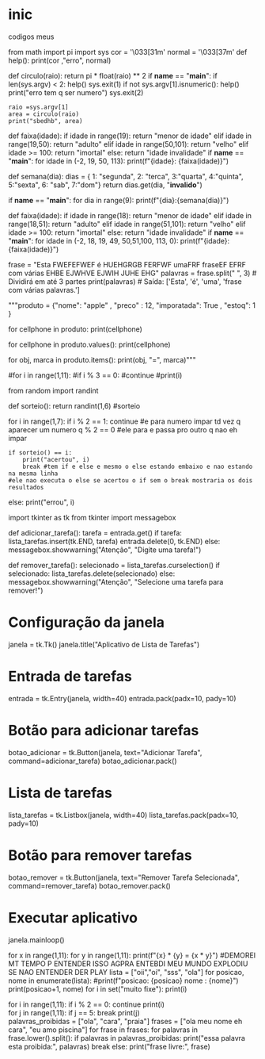 # inic
codigos meus 

from math import pi
import sys
cor = '\033[31m'
normal = '\033[37m'
def help():
    print(cor ,"erro", normal)
    
def circulo(raio):
    return pi * float(raio) ** 2
if __name__ == "__main__":
    if len(sys.argv) < 2:
        help()
        sys.exit(1)
    if not sys.argv[1].isnumeric():
        help()
        print("erro tem q ser numero")
        sys.exit(2)
        
        
    
    raio =sys.argv[1]
    area = circulo(raio)
    print("sbedhb", area)
    
def faixa(idade):
    if idade in range(19):
        return "menor de idade"
    elif idade in range(19,50):
        return "adulto"
    elif idade in range(50,101):
        return "velho"
    elif idade >= 100:
        return "imortal"
    else:
        return "idade invalidade"
if __name__ == "__main__":
    for idade in (-2, 19, 50, 113):
        print(f"{idade}: {faixa(idade)}")
        
def semana(dia):
    dias = {
        1: "segunda",
        2: "terca",
        3:"quarta",
        4:"quinta",
        5:"sexta",
        6: "sab",
        7:"dom"}
    return dias.get(dia, "**invalido**")



    
if __name__ == "__main__":
    for dia in range(9):
        print(f"{dia}:{semana(dia)}")


def faixa(idade):
    if idade in range(18):
        return "menor de idade"
    elif idade in range(18,51):
        return "adulto"
    elif idade in range(51,101):
        return "velho"
    elif idade >= 100:
        return "imortal"
    else:
        return "idade invalidade"
if __name__ == "__main__":
    for idade in (-2, 18, 19, 49, 50,51,100, 113,  0):
        print(f"{idade}: {faixa(idade)}")


frase = "Esta FWEFEFWEF é HUEHGRGB FERFWF umaFRF fraseEF EFRF com várias  EHBE EJWHVE EJWIH JUHE EHG"
palavras = frase.split(" ", 3)  # Dividirá em até 3 partes
print(palavras)  # Saída: ['Esta', 'é', 'uma', 'frase com várias palavras.']

"""produto = {"nome": "apple" , "preco" : 12,
           "imporatada": True , "estoq": 1 }

for cellphone in produto:
    print(cellphone)
    
for cellphone in produto.values():
    print(cellphone)

for obj, marca in produto.items():
    print(obj, "=", marca)"""
    
#for i in range(1,11):
    #if i % 3 == 0:
        #continue
    #print(i)                 
    
    
from random import randint

def sorteio():
    return randint(1,6) #sorteio

for i in range(1,7):
    if i % 2 == 1:
        continue #e para numero impar td vez q aparecer um numero q % 2 == 0 
    #ele para e passa pro outro q nao eh impar
    
    if sorteio() == i:
        print("acertou", i)
        break #tem if e else e mesmo o else estando embaixo e nao estando na mesma linha
    #ele nao executa o else se acertou o if sem o break mostraria os dois resultados
else:
    print("errou", i)   


import tkinter as tk
from tkinter import messagebox

def adicionar_tarefa():
    tarefa = entrada.get()
    if tarefa:
        lista_tarefas.insert(tk.END, tarefa)
        entrada.delete(0, tk.END)
    else:
        messagebox.showwarning("Atenção", "Digite uma tarefa!")

def remover_tarefa():
    selecionado = lista_tarefas.curselection()
    if selecionado:
        lista_tarefas.delete(selecionado)
    else:
        messagebox.showwarning("Atenção", "Selecione uma tarefa para remover!")

# Configuração da janela
janela = tk.Tk()
janela.title("Aplicativo de Lista de Tarefas")

# Entrada de tarefas
entrada = tk.Entry(janela, width=40)
entrada.pack(padx=10, pady=10)

# Botão para adicionar tarefas
botao_adicionar = tk.Button(janela, text="Adicionar Tarefa", command=adicionar_tarefa)
botao_adicionar.pack()

# Lista de tarefas
lista_tarefas = tk.Listbox(janela, width=40)
lista_tarefas.pack(padx=10, pady=10)

# Botão para remover tarefas
botao_remover = tk.Button(janela, text="Remover Tarefa Selecionada", command=remover_tarefa)
botao_remover.pack()

# Executar aplicativo
janela.mainloop()

for x in range(1,11):
    for y in range(1,11):
        print(f"{x} * {y} = {x * y}")
#DEMOREI MT TEMPO P ENTENDER ISSO AGPRA ENTEBDI MEU MUNDO EXPLODIU SE NAO ENTENDER DER PLAY
lista = ["oii","oi", "sss", "ola"]
for posicao, nome in enumerate(lista):
    #print(f"posicao: {posicao} nome : {nome}")
    print(posicao+1, nome)
for i in set("muito fixe"):
    print(i)

for i in range(1,11):
    if i % 2 == 0:
        continue
    print(i)  
for j in range(1,11):
    if j == 5:
        break
    print(j)  
palavras_proibidas = ["ola", "cara", "praia"]
frases = ["ola meu nome eh cara",
          "eu amo piscina"]
for frase in frases:
    for palavras in frase.lower().split():
        if palavras in palavras_proibidas:
            print("essa palavra  esta proibida:", palavras)
            break
    else:
        print("frase livre:", frase)
